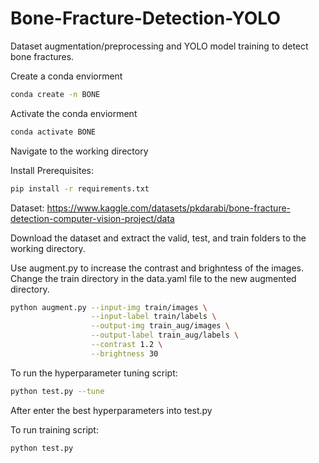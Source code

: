 # Bone-Fracture-Detection-YOLO
Dataset augmentation/preprocessing and YOLO model training to detect bone fractures.

Create a conda enviorment
```bash
conda create -n BONE
```

Activate the conda enviorment
```bash
conda activate BONE
```

Navigate to the working directory

Install Prerequisites:
```bash
pip install -r requirements.txt
```

Dataset: https://www.kaggle.com/datasets/pkdarabi/bone-fracture-detection-computer-vision-project/data


Download the dataset and extract the valid, test, and train folders to the working directory. 

Use augment.py to increase the contrast and brighntess of the images. Change the train directory in the data.yaml file to the new augmented directory.

```bash
python augment.py --input-img train/images \
                  --input-label train/labels \
                  --output-img train_aug/images \
                  --output-label train_aug/labels \
                  --contrast 1.2 \
                  --brightness 30
```

To run the hyperparameter tuning script:
```bash
python test.py --tune
```


After enter the best hyperparameters into test.py

To run training script:
```bash
python test.py
```
